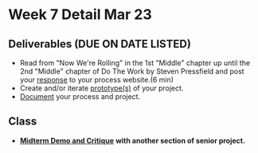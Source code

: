 # Week 7 Detail Mar 23

## Deliverables \(DUE ON DATE LISTED\)

* Read from "Now We're Rolling" in the 1st "Middle" chapter up until the 2nd "Middle" chapter of Do The Work by Steven Pressfield and post your [response](../assignments/responses.md) to your process website.\(6 min\)
* Create and/or iterate [prototype\(s\)](../project_plan/) of your project.
* [Document](../pre-work/website.md) your process and project.

## Class

* [**Midterm Demo and Critique**](../critiques-demos-presentations-and-exhibition/project_demo.md) **with another section of senior project.**

